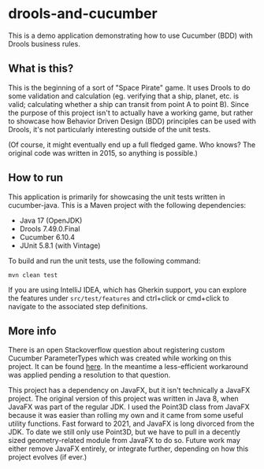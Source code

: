 # drools-and-cucumber
This is a demo application demonstrating how to use Cucumber (BDD) with Drools business rules.

## What is this?

This is the beginning of a sort of "Space Pirate" game. It uses Drools to do some validation and calculation (eg. 
verifying that a ship, planet, etc. is valid; calculating whether a ship can transit from point A to point B). Since the
purpose of this project isn't to actually have a working game, but rather to showcase how Behavior Driven Design (BDD)
principles can be used with Drools, it's not particularly interesting outside of the unit tests.

(Of course, it might eventually end up a full fledged game. Who knows? The original code was written in 2015, so 
anything is possible.)

## How to run

This application is primarily for showcasing the unit tests written in cucumber-java. This is a Maven project with the
following dependencies:

* Java 17 (OpenJDK)
* Drools 7.49.0.Final
* Cucumber 6.10.4
* JUnit 5.8.1 (with Vintage)

To build and run the unit tests, use the following command:

```
mvn clean test
```

If you are using IntelliJ IDEA, which has Gherkin support, you can explore the features under `src/test/features` and 
ctrl+click or cmd+click to navigate to the associated step definitions. 

## More info

There is an open Stackoverflow question about registering custom Cucumber ParameterTypes which was created while working
on this project. It can be found 
[here](https://stackoverflow.com/questions/69474687/cucumber-java-wont-use-custom-parametertype). In the meantime a 
less-efficient workaround was applied pending a resolution to that question. 

This project has a dependency on JavaFX, but it isn't technically a JavaFX project. The original version of this project
was written in Java 8, when JavaFX was part of the regular JDK. I used the Point3D class from JavaFX because it was 
easier than rolling my own and it came from some useful utility functions. Fast forward to 2021, and JavaFX is long 
divorced from the JDK. To date we still only use Point3D, but we have to pull in a decently sized geometry-related 
module from JavaFX to do so. Future work may either remove JavaFX entirely, or integrate further, depending on how this
project evolves (if ever.) 